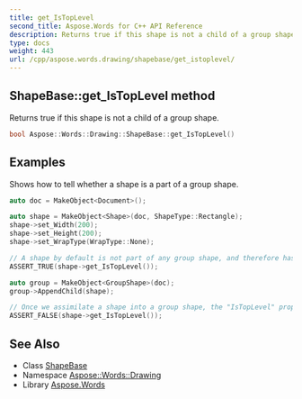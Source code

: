 ```yaml
---
title: get_IsTopLevel
second_title: Aspose.Words for C++ API Reference
description: Returns true if this shape is not a child of a group shape.
type: docs
weight: 443
url: /cpp/aspose.words.drawing/shapebase/get_istoplevel/
---
```

## ShapeBase::get_IsTopLevel method


Returns true if this shape is not a child of a group shape.

```cpp
bool Aspose::Words::Drawing::ShapeBase::get_IsTopLevel()
```


## Examples



Shows how to tell whether a shape is a part of a group shape. 
```cpp
auto doc = MakeObject<Document>();

auto shape = MakeObject<Shape>(doc, ShapeType::Rectangle);
shape->set_Width(200);
shape->set_Height(200);
shape->set_WrapType(WrapType::None);

// A shape by default is not part of any group shape, and therefore has the "IsTopLevel" property set to "true".
ASSERT_TRUE(shape->get_IsTopLevel());

auto group = MakeObject<GroupShape>(doc);
group->AppendChild(shape);

// Once we assimilate a shape into a group shape, the "IsTopLevel" property changes to "false".
ASSERT_FALSE(shape->get_IsTopLevel());
```

## See Also

* Class [ShapeBase](../)
* Namespace [Aspose::Words::Drawing](../../)
* Library [Aspose.Words](../../../)

